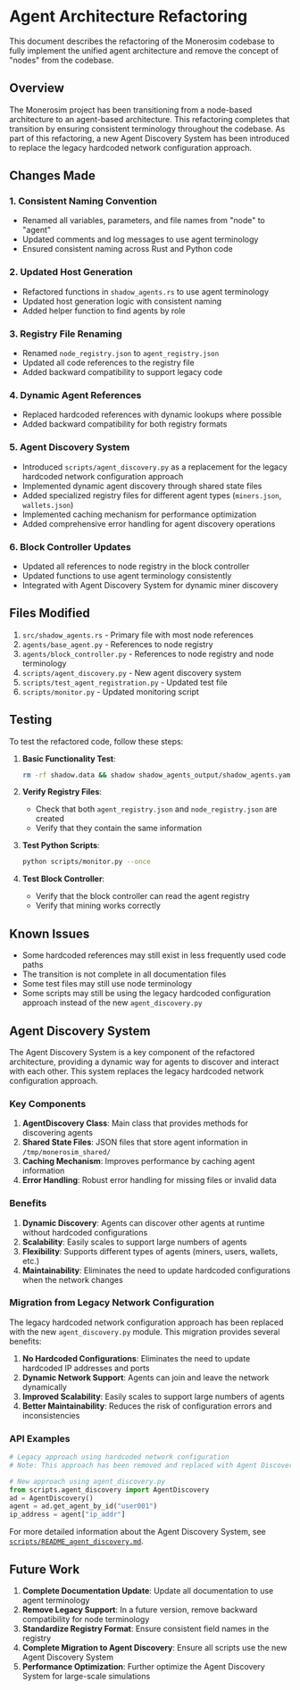 # Agent Architecture Refactoring

This document describes the refactoring of the Monerosim codebase to fully implement the unified agent architecture and remove the concept of "nodes" from the codebase.

## Overview

The Monerosim project has been transitioning from a node-based architecture to an agent-based architecture. This refactoring completes that transition by ensuring consistent terminology throughout the codebase. As part of this refactoring, a new Agent Discovery System has been introduced to replace the legacy hardcoded network configuration approach.

## Changes Made

### 1. Consistent Naming Convention

- Renamed all variables, parameters, and file names from "node" to "agent"
- Updated comments and log messages to use agent terminology
- Ensured consistent naming across Rust and Python code

### 2. Updated Host Generation

- Refactored functions in `shadow_agents.rs` to use agent terminology
- Updated host generation logic with consistent naming
- Added helper function to find agents by role

### 3. Registry File Renaming

- Renamed `node_registry.json` to `agent_registry.json`
- Updated all code references to the registry file
- Added backward compatibility to support legacy code

### 4. Dynamic Agent References

- Replaced hardcoded references with dynamic lookups where possible
- Added backward compatibility for both registry formats

### 5. Agent Discovery System

- Introduced `scripts/agent_discovery.py` as a replacement for the legacy hardcoded network configuration approach
- Implemented dynamic agent discovery through shared state files
- Added specialized registry files for different agent types (`miners.json`, `wallets.json`)
- Implemented caching mechanism for performance optimization
- Added comprehensive error handling for agent discovery operations

### 6. Block Controller Updates

- Updated all references to node registry in the block controller
- Updated functions to use agent terminology consistently
- Integrated with Agent Discovery System for dynamic miner discovery

## Files Modified

1. `src/shadow_agents.rs` - Primary file with most node references
2. `agents/base_agent.py` - References to node registry
3. `agents/block_controller.py` - References to node registry and node terminology
5. `scripts/agent_discovery.py` - New agent discovery system
6. `scripts/test_agent_registration.py` - Updated test file
7. `scripts/monitor.py` - Updated monitoring script


## Testing

To test the refactored code, follow these steps:

1. **Basic Functionality Test**:
   ```bash
   rm -rf shadow.data && shadow shadow_agents_output/shadow_agents.yaml
   ```

2. **Verify Registry Files**:
   - Check that both `agent_registry.json` and `node_registry.json` are created
   - Verify that they contain the same information

3. **Test Python Scripts**:
   ```bash
   python scripts/monitor.py --once
   ```

4. **Test Block Controller**:
   - Verify that the block controller can read the agent registry
   - Verify that mining works correctly

## Known Issues

- Some hardcoded references may still exist in less frequently used code paths
- The transition is not complete in all documentation files
- Some test files may still use node terminology
- Some scripts may still be using the legacy hardcoded configuration approach instead of the new `agent_discovery.py`

## Agent Discovery System

The Agent Discovery System is a key component of the refactored architecture, providing a dynamic way for agents to discover and interact with each other. This system replaces the legacy hardcoded network configuration approach.

### Key Components

1. **AgentDiscovery Class**: Main class that provides methods for discovering agents
2. **Shared State Files**: JSON files that store agent information in `/tmp/monerosim_shared/`
3. **Caching Mechanism**: Improves performance by caching agent information
4. **Error Handling**: Robust error handling for missing files or invalid data

### Benefits

1. **Dynamic Discovery**: Agents can discover other agents at runtime without hardcoded configurations
2. **Scalability**: Easily scales to support large numbers of agents
3. **Flexibility**: Supports different types of agents (miners, users, wallets, etc.)
4. **Maintainability**: Eliminates the need to update hardcoded configurations when the network changes

### Migration from Legacy Network Configuration

The legacy hardcoded network configuration approach has been replaced with the new `agent_discovery.py` module. This migration provides several benefits:

1. **No Hardcoded Configurations**: Eliminates the need to update hardcoded IP addresses and ports
2. **Dynamic Network Support**: Agents can join and leave the network dynamically
3. **Improved Scalability**: Easily scales to support large numbers of agents
4. **Better Maintainability**: Reduces the risk of configuration errors and inconsistencies

### API Examples

```python
# Legacy approach using hardcoded network configuration
# Note: This approach has been removed and replaced with Agent Discovery

# New approach using agent_discovery.py
from scripts.agent_discovery import AgentDiscovery
ad = AgentDiscovery()
agent = ad.get_agent_by_id("user001")
ip_address = agent["ip_addr"]
```

For more detailed information about the Agent Discovery System, see [`scripts/README_agent_discovery.md`](../scripts/README_agent_discovery.md).

## Future Work

1. **Complete Documentation Update**: Update all documentation to use agent terminology
2. **Remove Legacy Support**: In a future version, remove backward compatibility for node terminology
3. **Standardize Registry Format**: Ensure consistent field names in the registry
4. **Complete Migration to Agent Discovery**: Ensure all scripts use the new Agent Discovery System
5. **Performance Optimization**: Further optimize the Agent Discovery System for large-scale simulations